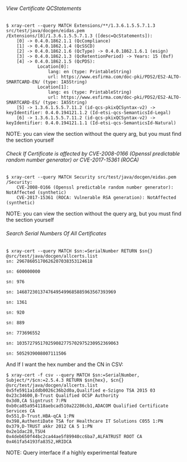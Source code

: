 ###### View Certificate QCStatements
```
$ xray-cert --query MATCH Extensions/**/1.3.6.1.5.5.7.1.3 src/test/java/docgen/eidas.pem
/Extensions/[8]/1.3.6.1.5.5.7.1.3 ([desc=QcStatements]): 
    [0] -> 0.4.0.1862.1.1 (QcCompliance)
    [1] -> 0.4.0.1862.1.4 (QcSSCD)
    [2] -> 0.4.0.1862.1.6 (QcType) -> 0.4.0.1862.1.6.1 (esign)
    [3] -> 0.4.0.1862.1.3 (QcRetentionPeriod) -> Years: 15 (0xf)
    [4] -> 0.4.0.1862.1.5 (QcPDS): 
            Location[0]: 
                lang: en (type: PrintableString)
                url: https://www.esfirma.com/doc-pki/PDS2/ES2-ALTO-SMARTCARD-EN/ (type: IA5String)
            Location[1]: 
                lang: es (type: PrintableString)
                url: https://www.esfirma.com/doc-pki/PDS2/ES2-ALTO-SMARTCARD-ES/ (type: IA5String)
    [5] -> 1.3.6.1.5.5.7.11.2 (id-qcs-pkixQCSyntax-v2) -> keyIdentifier: 0.4.0.194121.1.2 (Id-etsi-qcs-SemanticsId-Legal)
    [6] -> 1.3.6.1.5.5.7.11.2 (id-qcs-pkixQCSyntax-v2) -> keyIdentifier: 0.4.0.194121.1.1 (Id-etsi-qcs-SemanticsId-Natural)

```
NOTE: you can view the section without the query arg, but you must find the section yourself
###### Check If Certificate is affected by CVE-2008-0166 (Openssl predictable random number generator) or CVE-2017-15361 (ROCA)
```
$ xray-cert --query MATCH Security src/test/java/docgen/eidas.pem
/Security: 
    CVE-2008-0166 (Openssl predictable random number generator): NotAffected (synthetic)
    CVE-2017-15361 (ROCA: Vulnerable RSA generation): NotAffected (synthetic)

```
NOTE: you can view the section without the query arg, but you must find the section yourself
###### Search Serial Numbers Of All Certificates
```
$ xray-cert --query MATCH $sn:=SerialNumber RETURN $sn{} @src/test/java/docgen/allcerts.list
sn: 29678605170626207038353124618

sn: 600000000

sn: 976

sn: 14687230137476495499685885963567393969

sn: 1361

sn: 920

sn: 889

sn: 773696552

sn: 103572795170259082775702975230952369063

sn: 5052939008007111506

```
And If I want the hex number and the CN in CSV:
```
$ xray-cert -f csv --query MATCH $sn:=SerialNumber, Subject/*/$cn:=2.5.4.3 RETURN $sn{hex}, $cn{} @src/test/java/docgen/allcerts.list
0x5fe5911a1ddb0026c36b2d0a,Qualified e-Szigno TSA 2015 03
0x23c34600,B-Trust Qualified OCSP Authority
0x3d0,CA Signtrust 7:PN
0xb0ca85a954118aebcad510a22286cb1,ADACOM Qualified Certificate Services CA
0x551,D-Trust.HBA-qCA 1:PN
0x398,AuthentiDate TSA for Healthcare IT Solutions C055 1:PN
0x379,D-TRUST akkr 2012 CA 5 1:PN
0x2e1dac28,TSU4
0x4deb650f44bc2ca44ae5f89940cc6ba7,ALFATRUST ROOT CA
0x461fa54193fa8352,HRIDCA
```
NOTE: Query interface if a highly experimental feature
